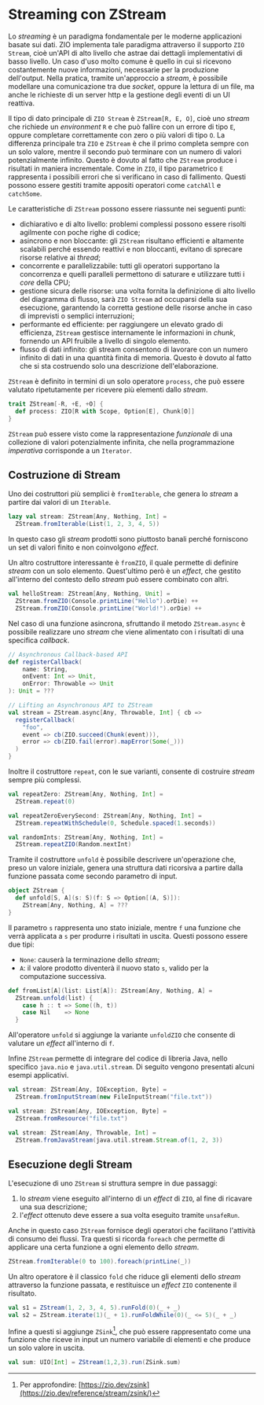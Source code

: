# Streaming con ZStream

Lo _streaming_ è un paradigma fondamentale per le moderne applicazioni basate sui dati. ZIO implementa tale paradigma attraverso il supporto `ZIO Stream`, cioè un'API di alto livello che astrae dai dettagli implementativi di basso livello. Un caso d'uso molto comune è quello in cui si ricevono costantemente nuove informazioni, necessarie per la produzione dell'output. Nella pratica, tramite un'approccio a _stream_, è possibile modellare una comunicazione tra due _socket_, oppure la lettura di un file, ma anche le richieste di un server http e la gestione degli eventi di un UI reattiva.

Il tipo di dato principale di `ZIO Stream` è `ZStream[R, E, O]`, cioè uno _stream_ che richiede un _environment_ `R` e che può fallire con un errore di tipo `E`, oppure completare correttamente con zero o più valori di tipo `O`. La differenza principale tra `ZIO` e `ZStream` è che il primo completa sempre con un solo valore, mentre il secondo può terminare con un numero di valori potenzialmente infinito. Questo è dovuto al fatto che `ZStream` produce i risultati in maniera incrementale. Come in `ZIO`, il tipo parametrico `E` rappresenta i possibili errori che si verificano in caso di fallimento. Questi possono essere gestiti tramite appositi operatori come `catchAll` e `catchSome`. 

Le caratteristiche di `ZStream` possono essere riassunte nei seguenti punti:

- dichiarativo e di alto livello: problemi complessi possono essere risolti agilmente con poche righe di codice;
- asincrono e non bloccante: gli `ZStream` risultano efficienti e altamente scalabili perché essendo reattivi e non bloccanti, evitano di sprecare risorse relative ai _thread_;
- concorrente e parallelizzabile: tutti gli operatori supportano la concorrenza e quelli paralleli permettono di saturare e utilizzare tutti i _core_ della CPU;
- gestione sicura delle risorse: una volta fornita la definizione di alto livello del diagramma di flusso, sarà `ZIO Stream` ad occuparsi della sua esecuzione, garantendo la corretta gestione delle risorse anche in caso di imprevisti o semplici interruzioni;
- performante ed efficiente: per raggiungere un elevato grado di efficienza, `ZStream` gestisce internamente le informazioni in _chunk_, fornendo un API fruibile a livello di singolo elemento.
- flusso di dati infinito: gli stream consentono di lavorare con un numero infinito di dati in una quantità finita di memoria. Questo è dovuto al fatto che si sta costruendo solo una descrizione dell'elaborazione.

`ZStream` è definito in termini di un solo operatore `process`, che può essere valutato ripetutamente per ricevere più elementi dallo _stream_. 
```scala
trait ZStream[-R, +E, +O] {
  def process: ZIO[R with Scope, Option[E], Chunk[O]]
}
```
`ZStream` può essere visto come la rappresentazione _funzionale_ di una collezione di valori potenzialmente infinita, che nella programmazione _imperativa_ corrisponde a un `Iterator`.

## Costruzione di Stream

Uno dei costruttori più semplici è `fromIterable`, che genera lo _stream_ a partire dai valori di un `Iterable`. 
```scala
lazy val stream: ZStream[Any, Nothing, Int] =
  ZStream.fromIterable(List(1, 2, 3, 4, 5))
```
In questo caso gli _stream_ prodotti sono piuttosto banali perché forniscono un set di valori finito e non coinvolgono _effect_. 

Un altro costruttore interessante è `fromZIO`, il quale permette di definire _stream_ con un solo elemento. Quest'ultimo però è un _effect_, che gestito all'interno del contesto dello _stream_ può essere combinato con altri. 
```scala
val helloStream: ZStream[Any, Nothing, Unit] =
  ZStream.fromZIO(Console.printLine("Hello").orDie) ++
  ZStream.fromZIO(Console.printLine("World!").orDie) ++
```

Nel caso di una funzione asincrona, sfruttando il metodo `ZStream.async` è possibile realizzare uno _stream_ che viene alimentato con i risultati di una specifica _callback_.
```scala
// Asynchronous Callback-based API
def registerCallback(
    name: String,
    onEvent: Int => Unit,
    onError: Throwable => Unit
): Unit = ???

// Lifting an Asynchronous API to ZStream
val stream = ZStream.async[Any, Throwable, Int] { cb =>
  registerCallback(
    "foo",
    event => cb(ZIO.succeed(Chunk(event))),
    error => cb(ZIO.fail(error).mapError(Some(_)))
  )
}
```

Inoltre il costruttore `repeat`, con le sue varianti, consente di costruire _stream_ sempre più complessi.
```scala
val repeatZero: ZStream[Any, Nothing, Int] = 
  ZStream.repeat(0)

val repeatZeroEverySecond: ZStream[Any, Nothing, Int] = 
  ZStream.repeatWithSchedule(0, Schedule.spaced(1.seconds))

val randomInts: ZStream[Any, Nothing, Int] =
  ZStream.repeatZIO(Random.nextInt)
```

Tramite il costruttore `unfold` è possibile descrivere un'operazione che, preso un valore iniziale, genera una struttura dati ricorsiva a partire dalla funzione passata come secondo parametro di input.
```scala
object ZStream {
  def unfold[S, A](s: S)(f: S => Option[(A, S)]): 
    ZStream[Any, Nothing, A] = ???
}
```
Il parametro `s` rappresenta uno stato iniziale, mentre `f` una funzione che verrà applicata a `s` per produrre i risultati in uscita. Questi possono essere due tipi:

- `None`: causerà la terminazione dello _stream_;
- `A`: il valore prodotto diventerà il nuovo stato `s`, valido per la computazione successiva.

```scala
def fromList[A](list: List[A]): ZStream[Any, Nothing, A] =
  ZStream.unfold(list) {
    case h :: t => Some((h, t))
    case Nil    => None
  }
```
All'operatore `unfold` si aggiunge la variante `unfoldZIO` che consente di valutare un _effect_ all'interno di `f`.

Infine `ZStream` permette di integrare del codice di libreria Java, nello specifico `java.nio` e `java.util.stream`. Di seguito vengono presentati alcuni esempi applicativi.
```scala
val stream: ZStream[Any, IOException, Byte] = 
  ZStream.fromInputStream(new FileInputStream("file.txt"))

val stream: ZStream[Any, IOException, Byte] =
  ZStream.fromResource("file.txt")

val stream: ZStream[Any, Throwable, Int] = 
  ZStream.fromJavaStream(java.util.stream.Stream.of(1, 2, 3))
```

## Esecuzione degli Stream

L'esecuzione di uno `ZStream` si struttura sempre in due passaggi:

1. lo _stream_ viene eseguito all'interno di un _effect_ di `ZIO`, al fine di ricavare una sua descrizione;
2. l'_effect_ ottenuto deve essere a sua volta eseguito tramite `unsafeRun`.

Anche in questo caso `ZStream` fornisce degli operatori che facilitano l'attività di consumo dei flussi. Tra questi si ricorda `foreach` che permette di applicare una certa funzione a ogni elemento dello _stream_.
```scala
ZStream.fromIterable(0 to 100).foreach(printLine(_))
```

Un altro operatore è il classico `fold` che riduce gli elementi dello _stream_ attraverso la funzione passata, e restituisce un _effect_ `ZIO` contenente il risultato.
```scala
val s1 = ZStream(1, 2, 3, 4, 5).runFold(0)(_ + _)
val s2 = ZStream.iterate(1)(_ + 1).runFoldWhile(0)(_ <= 5)(_ + _)
```

Infine a questi si aggiunge `ZSink`[^8], che può essere rappresentato come una funzione che riceve in input un numero variabile di elementi e che produce un solo valore in uscita. 
```scala
val sum: UIO[Int] = ZStream(1,2,3).run(ZSink.sum)
```

[^8]: Per approfondire: [https://zio.dev/zsink](https://zio.dev/reference/stream/zsink/)